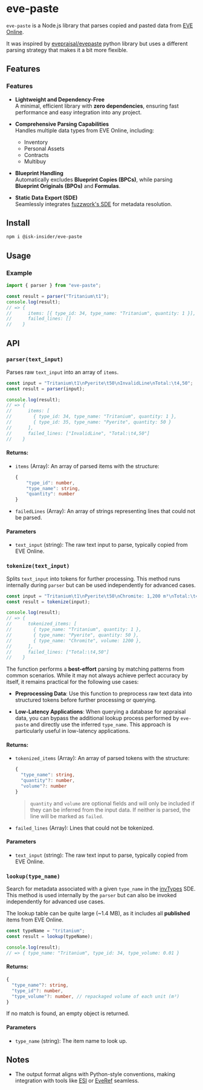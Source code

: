 # eve-paste

`eve-paste` is a Node.js library that parses copied and pasted data from [EVE Online](https://www.eveonline.com/).

It was inspired by [evepraisal/evepaste](https://github.com/evepraisal/evepaste) python library but uses a different parsing strategy that makes it a bit more flexible.

## Features

### Features

-   **Lightweight and Dependency-Free**  
    A minimal, efficient library with **zero dependencies**, ensuring fast performance and easy integration into any project.

-   **Comprehensive Parsing Capabilities**  
    Handles multiple data types from EVE Online, including:

    -   Inventory
    -   Personal Assets
    -   Contracts
    -   Multibuy

-   **Blueprint Handling**  
    Automatically excludes **Blueprint Copies (BPCs)**, while parsing **Blueprint Originals (BPOs)** and **Formulas**.

-   **Static Data Export (SDE)**  
    Seamlessly integrates [fuzzwork's SDE](https://www.fuzzwork.co.uk/) for metadata resolution.

## Install

```sh
npm i @isk-insider/eve-paste
```

## Usage

### Example

```ts
import { parser } from "eve-paste";

const result = parser("Tritanium\t1");
console.log(result);
// => {
//      items: [{ type_id: 34, type_name: "Tritanium", quantity: 1 }],
//      failed_lines: []
//    }
```

## API

### `parser(text_input)`

Parses raw `text_input` into an array of `items`.

```ts
const input = "Tritanium\t1\nPyerite\t50\nInvalidLine\nTotal:\t4,50";
const result = parser(input);

console.log(result);
// => {
//      items: [
//        { type_id: 34, type_name: "Tritanium", quantity: 1 },
//        { type_id: 35, type_name: "Pyerite", quantity: 50 }
//      ],
//      failed_lines: ["InvalidLine", "Total:\t4,50"]
//    }
```

#### Returns:

-   `items` (Array): An array of parsed items with the structure:

    ```ts
    {
        "type_id": number,
        "type_name": string,
        "quantity": number
    }
    ```

-   `failedLines` (Array): An array of strings representing lines that could not be parsed.

#### Parameters

-   `text_input` (string): The raw text input to parse, typically copied from EVE Online.

### `tokenize(text_input)`

Splits `text_input` into tokens for further processing.
This method runs internally during `parser` but can be used independently for advanced cases.

```ts
const input = "Tritanium\t1\nPyerite\t50\nChromite: 1,200 m³\nTotal:\t4,50";
const result = tokenize(input);

console.log(result);
// => {
//      tokenized_items: [
//        { type_name: "Tritanium", quantity: 1 },
//        { type_name: "Pyerite", quantity: 50 },
//        { type_name: "Chromite", volume: 1200 },
//      ],
//      failed_lines: ["Total:\t4,50"]
//    }
```

The function performs a **best-effort** parsing by matching patterns from common scenarios. While it may not always achieve perfect accuracy by itself, it remains practical for the following use cases:

-   **Preprocessing Data**: Use this function to preprocess raw text data into structured tokens before further processing or querying.

-   **Low-Latency Applications**: When querying a database for appraisal data, you can bypass the additional lookup process performed by `eve-paste` and directly use the inferred `type_name`. This approach is particularly useful in low-latency applications.

#### Returns:

-   `tokenized_items` (Array): An array of parsed tokens with the structure:

    ```ts
    {
      "type_name": string,
      "quantity"?: number,
      "volume"?: number
    }
    ```

    > `quantity` and `volume` are optional fields and will only be included if they can be inferred from the input data. If neither is parsed, the line will be marked as `failed`.

-   `failed_lines` (Array): Lines that could not be tokenized.

#### Parameters

-   `text_input` (string): The raw text input to parse, typically copied from EVE Online.

### `lookup(type_name)`

Search for metadata associated with a given `type_name` in the [invTypes](https://www.fuzzwork.co.uk/dump/) SDE.
This method is used internally by the `parser` but can also be invoked independently for advanced use cases.

The lookup table can be quite large (~1.4 MB), as it includes all **published** items from EVE Online.

```ts
const typeName = "tritanium";
const result = lookup(typeName);

console.log(result);
// => { type_name: "Tritanium", type_id: 34, type_volume: 0.01 }
```

#### Returns:

```ts
{
  "type_name"?: string,
  "type_id"?: number,
  "type_volume"?: number, // repackaged volume of each unit (m³)
}
```

If no match is found, an empty object is returned.

#### Parameters

-   `type_name` (string): The item name to look up.

## Notes

-   The output format aligns with Python-style conventions, making integration with tools like [ESI](https://esi.evetech.net/ui/) or [EveRef](https://docs.everef.net/datasets/) seamless.
